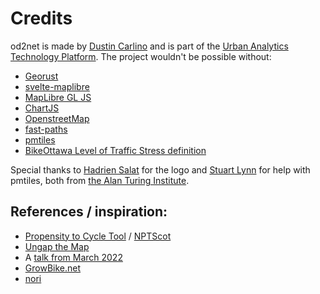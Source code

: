 # Credits

od2net is made by [Dustin Carlino](https://github.com/dabreegster) and is part
of the [Urban Analytics Technology
Platform](https://urban-analytics-technology-platform.github.io). The project
wouldn't be possible without:

- [Georust](https://georust.org)
- [svelte-maplibre](https://github.com/dimfeld/svelte-maplibre)
- [MapLibre GL JS](https://maplibre.org)
- [ChartJS](https://www.npmjs.com/package/chartjs-plugin-dragdata)
- [OpenstreetMap](https://www.openstreetmap.org/about)
- [fast-paths](https://github.com/easbar/fast_paths)
- [pmtiles](https://protomaps.com)
- [BikeOttawa Level of Traffic Stress definition](https://maps.bikeottawa.ca/lts/)

Special thanks to [Hadrien Salat](https://github.com/HSalat) for the logo and
[Stuart Lynn](https://github.com/stuartlynn) for help with pmtiles, both from
[the Alan Turing Institute](https://www.turing.ac.uk).

## References / inspiration:

- [Propensity to Cycle Tool](https://www.pct.bike) / [NPTScot](https://nptscot.github.io)
- [Ungap the Map](https://a-b-street.github.io/docs/software/ungap_the_map/tech_details.html#predict-impact)
- A [talk from March 2022](https://dabreegster.github.io/talks/tds_seminar_synthpop/slides.html)
- [GrowBike.net](https://growbike.net)
- [nori](https://github.com/b-r-u/nori)
